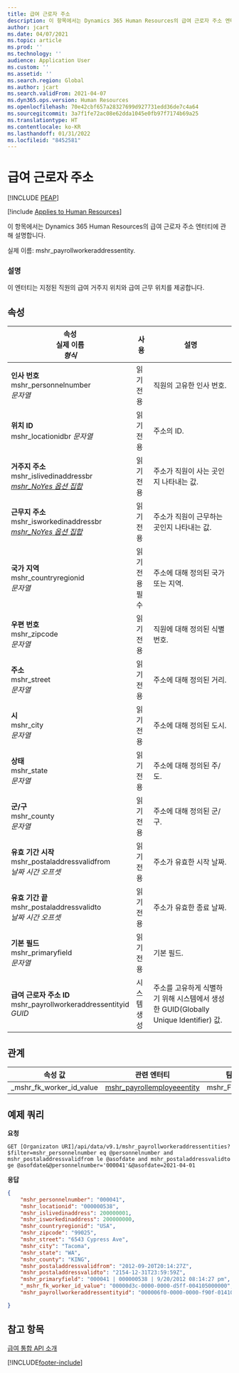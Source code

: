 ```yaml
---
title: 급여 근로자 주소
description: 이 항목에서는 Dynamics 365 Human Resources의 급여 근로자 주소 엔터티에 대한 세부 정보와 예제 쿼리를 제공합니다.
author: jcart
ms.date: 04/07/2021
ms.topic: article
ms.prod: ''
ms.technology: ''
audience: Application User
ms.custom: ''
ms.assetid: ''
ms.search.region: Global
ms.author: jcart
ms.search.validFrom: 2021-04-07
ms.dyn365.ops.version: Human Resources
ms.openlocfilehash: 70e42cbf657a28327699d927731edd36de7c4a64
ms.sourcegitcommit: 3a7f1fe72ac08e62dda1045e0fb97f7174b69a25
ms.translationtype: HT
ms.contentlocale: ko-KR
ms.lasthandoff: 01/31/2022
ms.locfileid: "8452581"
---
```

# <a name="payroll-worker-address"></a>급여 근로자 주소


[!INCLUDE [PEAP](../includes/peap-1.md)]

[!include [Applies to Human Resources](../includes/applies-to-hr.md)]

이 항목에서는 Dynamics 365 Human Resources의 급여 근로자 주소 엔터티에 관해 설명합니다.

실제 이름: mshr_payrollworkeraddressentity.

### <a name="description"></a>설명

이 엔터티는 지정된 직원의 급여 거주지 위치와 급여 근무 위치를 제공합니다.

## <a name="properties"></a>속성

| 속성</br>**실제 이름**</br>**_형식_** | 사용 | 설명 |
| --- | --- | --- |
| **인사 번호**</br>mshr_personnelnumber</br>*문자열* | 읽기 전용 | 직원의 고유한 인사 번호. |
| **위치 ID**</br>mshr_locationidbr *문자열* | 읽기 전용 | 주소의 ID. |
| **거주지 주소**</br>mshr_islivedinaddressbr </br> *[mshr_NoYes 옵션 집합](hr-admin-integration-payroll-api-no-yes.md)* | 읽기 전용 | 주소가 직원이 사는 곳인지 나타내는 값. |
| **근무지 주소** </br> mshr_isworkedinaddressbr </br>*[mshr_NoYes 옵션 집합](hr-admin-integration-payroll-api-no-yes.md)* | 읽기 전용 | 주소가 직원이 근무하는 곳인지 나타내는 값. |
| **국가 지역**</br>mshr_countryregionid</br>*문자열* | 읽기 전용</br>필수 | 주소에 대해 정의된 국가 또는 지역. |
| **우편 번호**</br>mshr_zipcode<br>*문자열* | 읽기 전용 | 직원에 대해 정의된 식별 번호. |
| **주소**</br>mshr_street</br>*문자열* | 읽기 전용 | 주소에 대해 정의된 거리. |
| **시**</br>mshr_city</br>*문자열* | 읽기 전용 | 주소에 대해 정의된 도시. |
| **상태**</br>mshr_state</br>*문자열* | 읽기 전용 | 주소에 대해 정의된 주/도. |
| **군/구**</br>mshr_county</br>*문자열* | 읽기 전용 | 주소에 대해 정의된 군/구. |
| **유효 기간 시작**</br>mshr_postaladdressvalidfrom</br>*날짜 시간 오프셋* | 읽기 전용 | 주소가 유효한 시작 날짜. |
| **유효 기간 끝**</br>mshr_postaladdressvalidto</br>*날짜 시간 오프셋* | 읽기 전용 | 주소가 유효한 종료 날짜. |
| **기본 필드**</br>mshr_primaryfield</br>*문자열* | 읽기 전용 | 기본 필드. |
| **급여 근로자 주소 ID**</br>mshr_payrollworkeraddressentityid</br>*GUID* | 시스템 생성 | 주소를 고유하게 식별하기 위해 시스템에서 생성한 GUID(Globally Unique Identifier) 값. |

## <a name="relations"></a>관계

| 속성 값 | 관련 엔터티 | 탐색 속성 | 컬렉션 유형 |
| --- | --- | --- | --- |
| _mshr_fk_worker_id_value | [mshr_payrollemployeeentity](hr-admin-integration-payroll-api-payroll-employee.md) | mshr_FK_Worker_id | mshr_FK_PayrollEmployeeEntity_Address |

## <a name="example-query"></a>예제 쿼리

**요청**

```http
GET [Organizaton URI]/api/data/v9.1/mshr_payrollworkeraddressentities?$filter=mshr_personnelnumber eq @personnelnumber and mshr_postaladdressvalidfrom le @asofdate and mshr_postaladdressvalidto ge @asofdate&@personnelnumber='000041'&@asofdate=2021-04-01
```

**응답**

```json
{
    "mshr_personnelnumber": "000041",
    "mshr_locationid": "000000538",
    "mshr_islivedinaddress": 200000001,
    "mshr_isworkedinaddress": 200000000,
    "mshr_countryregionid": "USA",
    "mshr_zipcode": "99025",
    "mshr_street": "6543 Cypress Ave",
    "mshr_city": "Tacoma",
    "mshr_state": "WA",
    "mshr_county": "KING",
    "mshr_postaladdressvalidfrom": "2012-09-20T20:14:27Z",
    "mshr_postaladdressvalidto": "2154-12-31T23:59:59Z",
    "mshr_primaryfield": "000041 | 000000538 | 9/20/2012 08:14:27 pm",
    "_mshr_fk_worker_id_value": "00000d3c-0000-0000-d5ff-004105000000",
    "mshr_payrollworkeraddressentityid": "000006f0-0000-0000-f90f-014105000000"

}
```

## <a name="see-also"></a>참고 항목

[급여 통합 API 소개](hr-admin-integration-payroll-api-introduction.md)

[!INCLUDE[footer-include](../includes/footer-banner.md)]
